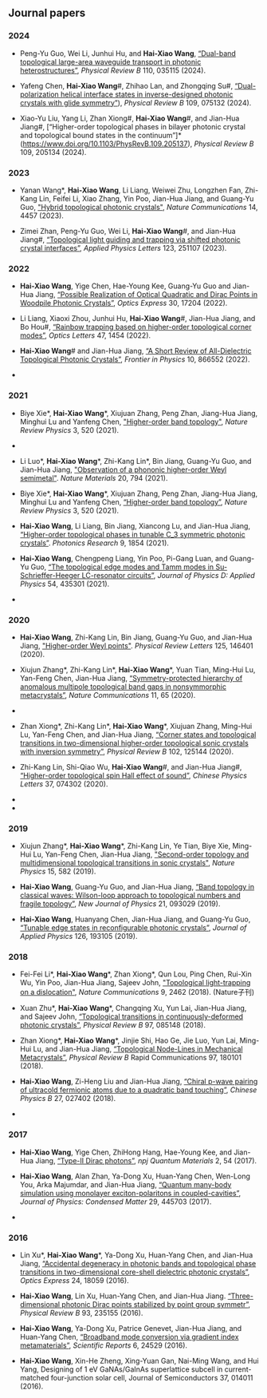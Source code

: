 ## Journal papers

### 2024

- Peng-Yu Guo, Wei Li, Junhui Hu, and **Hai-Xiao Wang**, [“Dual-band topological large-area waveguide transport in photonic heterostructures”](https://www.doi.org/10.1103/PhysRevB.110.035115), *Physical Review B* 110, 035115 (2024).

- Yafeng Chen, **Hai-Xiao Wang**#, Zhihao Lan, and Zhongqing Su#, [“Dual-polarization helical interface states in inverse-designed photonic crystals with glide symmetry”](https://www.doi.org/10.1103/PhysRevB.109.075132)), *Physical Review B* 109, 075132 (2024).

- Xiao-Yu Liu, Yang Li, Zhan Xiong#, **Hai-Xiao Wang**#, and Jian-Hua Jiang#, [“Higher-order topological phases in bilayer photonic crystal and topological bound states in the continuum”]*(https://www.doi.org/10.1103/PhysRevB.109.205137), *Physical Review B* 109, 205134 (2024).
    
### 2023

- Yanan Wang*, **Hai-Xiao Wang**, Li Liang, Weiwei Zhu, Longzhen Fan, Zhi-Kang Lin, Feifei Li, Xiao Zhang, Yin Poo, Jian-Hua Jiang, and Guang-Yu Guo, ["Hybrid topological photonic crystals"](https://www.doi.org/10.1038/s41467-023-40172-6), *Nature Communications* 14, 4457 (2023).

- Zimei Zhan, Peng-Yu Guo, Wei Li, **Hai-Xiao Wang**#, and Jian-Hua Jiang#, [“Topological light guiding and trapping via shifted photonic crystal interfaces”](https://www.doi.org/10.1063/5.0186703), *Applied Physics Letters* 123, 251107 (2023).

### 2022

- **Hai-Xiao Wang**, Yige Chen, Hae-Young Kee, Guang-Yu Guo and Jian-Hua Jiang, [“Possible Realization of Optical Quadratic and Dirac Points in Woodpile Photonic Crystals”](https://www.doi.org/10.1364/OE.456614), *Optics Express* 30, 17204 (2022).

- Li Liang, Xiaoxi Zhou, Junhui Hu, **Hai-Xiao Wang**#, Jian-Hua Jiang, and Bo Hou#, [“Rainbow trapping based on higher-order topological corner modes”](https://www.doi.org/10.1364/OL.451770), *Optics Letters* 47, 1454 (2022).

- **Hai-Xiao Wang**# and Jian-Hua Jiang, [“A Short Review of All-Dielectric Topological Photonic Crystals”](https://www.doi.org/10.3389/fphy.2022.866552), *Frontier in Physics* 10, 866552 (2022).
- 
### 2021

- Biye Xie*, **Hai-Xiao Wang***, Xiujuan Zhang, Peng Zhan, Jiang-Hua Jiang, Minghui Lu and Yanfeng Chen, ["Higher-order band topology"](https://www.doi.org/10.1038/s42254-021-00323-4), *Nature Review Physics* 3, 520 (2021).
- 
- Li Luo*, **Hai-Xiao Wang***, Zhi-Kang Lin*, Bin Jiang, Guang-Yu Guo, and Jian-Hua Jiang, ["Observation of a phononic higher-order Weyl semimetal"](http://www.nature.com/articles/s41563-021-00985-6). *Nature Materials* 20, 794 (2021).
  
- Biye Xie*, **Hai-Xiao Wang***, Xiujuan Zhang, Peng Zhan, Jiang-Hua Jiang, Minghui Lu and Yanfeng Chen, [“Higher-order band topology”](https://doi.org/10.1038/s42254-021-00323-4), *Nature Review Physics* 3, 520 (2021).
  
- **Hai-Xiao Wang**, Li Liang, Bin Jiang, Xiancong Lu, and Jian-Hua Jiang, [“Higher-order topological phases in tunable C_3 symmetric photonic crystals”](https://www.doi.org/10.1364/PRJ.433188). *Photonics Research* 9, 1854 (2021). 

- **Hai-Xiao Wang**, Chengpeng Liang, Yin Poo, Pi-Gang Luan, and Guang-Yu Guo, [“The topological edge modes and Tamm modes in Su-Schrieffer-Heeger LC-resonator circuits”](https://www.doi.org/10.1088/1361-6463/ac18ef), *Journal of Physics D: Applied Physics* 54, 435301 (2021).
- 
### 2020

- **Hai-Xiao Wang**, Zhi-Kang Lin, Bin Jiang, Guang-Yu Guo, and Jian-Hua Jiang, ["Higher-order Weyl points"](https://link.aps.org/doi/10.1103/PhysRevLett.125.146401). *Physical Review Letters* 125, 146401 (2020).

- Xiujun Zhang*, Zhi-Kang Lin*, **Hai-Xiao Wang***, Yuan Tian, Ming-Hui Lu, Yan-Feng Chen, Jian-Hua Jiang, [“Symmetry-protected hierarchy of anomalous multipole topological band gaps in nonsymmorphic metacrystals”](https://www.doi.org/10.1038/s41467-019-13861-4), *Nature Communications* 11, 65 (2020).
- 
- Zhan Xiong*, Zhi-Kang Lin*, **Hai-Xiao Wang***, Xiujuan Zhang, Ming-Hui Lu, Yan-Feng Chen, and Jian-Hua Jiang, [“Corner states and topological transitions in two-dimensional higher-order topological sonic crystals with inversion symmetry”](https://www.doi.org/10.1103/PhysRevB.102.125144), *Physical Review B* 102, 125144 (2020).

- Zhi-Kang Lin, Shi-Qiao Wu, **Hai-Xiao Wang**#, and Jian-Hua Jiang#, [“Higher-order topological spin Hall effect of sound”](https://www.doi.org/10.1088/0256-307X/37/7/074302), *Chinese Physics Letters* 37, 074302 (2020).
- 
- 
### 2019

- Xiujun Zhang*, **Hai-Xiao Wang***, Zhi-Kang Lin, Ye Tian, Biye Xie, Ming-Hui Lu, Yan-Feng Chen, Jian-Hua Jiang, ["Second-order topology and multidimensional topological transitions in sonic crystals"](https://doi.org/10.1038/s41567-019-0472-1), *Nature Physics* 15, 582 (2019).

-  **Hai-Xiao Wang**, Guang-Yu Guo, and Jian-Hua Jiang, [“Band topology in classical waves: Wilson-loop approach to topological numbers and fragile topology”](https://www.doi.org/10.1088/1367-2630/ab3f71), *New Journal of Physics* 21, 093029 (2019).

- **Hai-Xiao Wang**, Huanyang Chen, Jian-Hua Jiang, and Guang-Yu Guo, [“Tunable edge states in reconfigurable photonic crystals”](https://www.doi.org/10.1063/1.5124893), *Journal of Applied Physics* 126, 193105 (2019).
### 2018 

- Fei-Fei Li*, **Hai-Xiao Wang***, Zhan Xiong*, Qun Lou, Ping Chen, Rui-Xin Wu, Yin Poo, Jian-Hua Jiang, Sajeev John, ["Topological light-trapping on a dislocation"](https://www.doi.org/10.1038/s41467-018-04861-x), *Nature Communications* 9, 2462 (2018). (Nature子刊)

- Xuan Zhu*, **Hai-Xiao Wang***, Changqing Xu, Yun Lai, Jian-Hua Jiang, and Sajeev John, [“Topological transitions in continuously-deformed photonic crystals”](https://www.doi.org/10.1103/physrevb.97.085148), *Physical Review B* 97, 085148 (2018).
  
- Zhan Xiong*, **Hai-Xiao Wang***, Jinjie Shi, Hao Ge, Jie Luo, Yun Lai, Ming-Hui Lu, and Jian-Hua Jiang, [“Topological Node-Lines in Mechanical Metacrystals”](https://www.doi.org/10.1103/physrevb.97.085148), *Physical Review B* Rapid Communications 97, 180101 (2018).

- **Hai-Xiao Wang**, Zi-Heng Liu and Jian-Hua Jiang, [“Chiral p-wave pairing of ultracold fermionic atoms due to a quadratic band touching”](https://cpb.iphy.ac.cn/article/2018/1924/cpb_27_2_027402.html#close), *Chinese Physics B* 27, 027402 (2018).
- 
### 2017 

- **Hai-Xiao Wang**, Yige Chen, ZhiHong Hang, Hae-Young Kee, and Jian-Hua Jiang, [“Type-II Dirac photons”](https://www.doi.org/10.1038/s41535-017-0058-z), *npj Quantum Materials* 2, 54 (2017).

- **Hai-Xiao Wang**, Alan Zhan, Ya-Dong Xu, Huan-Yang Chen, Wen-Long You, Arka Majumdar, and Jian-Hua Jiang, [“Quantum many-body simulation using monolayer exciton-polaritons in coupled-cavities”](https://www.doi.org/10.1088/1361-648X/aa8933), *Journal of Physics: Condensed Matter* 29, 445703 (2017).
- 
### 2016 

- Lin Xu*, **Hai-Xiao Wang***, Ya-Dong Xu, Huan-Yang Chen, and Jian-Hua Jiang, [“Accidental degeneracy in photonic bands and topological phase transitions in two-dimensional core-shell dielectric photonic crystals”](https://www.doi.org/10.1364/OE.24.018059), *Optics Express* 24, 18059 (2016). 

- **Hai-Xiao Wang**, Lin Xu, Huan-Yang Chen, and Jian-Hua Jiang. [“Three-dimensional photonic Dirac points stabilized by point group symmetr”](https://www.doi.org/10.1103/PhysRevB.93.235155), *Physical Review B* 93, 235155 (2016).

- **Hai-Xiao Wang**, Ya-Dong Xu, Patrice Genevet, Jian-Hua Jiang, and Huan-Yang Chen, [“Broadband mode conversion via gradient index metamaterials”](https://www.doi.org/10.1038/srep24529), *Scientific Reports* 6, 24529 (2016).

- **Hai-Xiao Wang**, Xin-He Zheng, Xing-Yuan Gan, Nai-Ming Wang, and Hui Yang, Designing of 1 eV GaNAs/GaInAs superlattice subcell in current-matched four-junction solar cell, Journal of Semiconductors 37, 014011 (2016).
